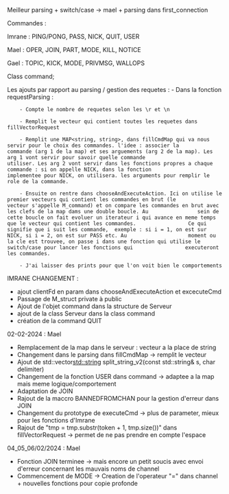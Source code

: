 Meilleur parsing + switch/case -> mael + parsing dans first_connection

Commandes : 

Imrane : PING/PONG, PASS, NICK, QUIT, USER

Mael : OPER, JOIN, PART, MODE, KILL, NOTICE

Gael : TOPIC, KICK, MODE, PRIVMSG, WALLOPS

Class command;




Les ajouts par rapport au parsing / gestion des requetes : 
	- Dans la fonction requestParsing : 
		
		- Compte le nombre de requetes selon les \r et \n
		
		- Remplit le vecteur qui contient toutes les requetes dans fillVectorRequest
		
		- Remplit une MAP<string, string>, dans fillCmdMap qui va nous servir pour le choix des commandes. l'idee : associer la 				commande (arg 1 de la map) et ses arguements (arg 2 de la map). Les arg 1 vont servir pour savoir quelle commande 					utiliser. Les arg 2 vont servir dans les fonctions propres a chaque commande : si on appelle NICK, dans la fonction 				implementee pour NICK, on utilisera. les arguments pour remplir le role de la commande.

		- Ensuite on rentre dans chooseAndExecuteAction. Ici on utilise le premier vecteurs qui contient les commandes en brut (le 						vecteur s'appelle M_command) et on compare les commandes en brut avec les clefs de la map dams une double boucle. Au 				sein de cette boucle on fait evoluer un iterateur i qui avance en meme temps que le vecteur qui contient les commandes. 				Ce qui signifie que i suit les commande,  exemple : si i = 1, on est sur NICK, si i = 2, on est sur PASS etc. Au 					moment ou la cle est trouvee, on passe i dans une fonction qui utilise le switch/case pour lancer les fonctions qui 				executeront les commandes.

		- J'ai laisser des prints pour que l'on voit bien le comportements

IMRANE CHANGEMENT :
- ajout clientFd en param dans chooseAndExecuteAction et excecuteCmd
- Passage de M_struct private à public
- Ajout de l'objet command dans la structure de Serveur
- ajout de la class Serveur dans la class command
- création de la command QUIT



02-02-2024 : Mael

- Remplacement de la map dans le serveur : vecteur a la place de string
- Changement dans le parsing dans fillCmdMap -> remplit le vecteur
- Ajout de std::vector<std::string> split_string_v2(const std::string& s, char delimiter)
- Changement de la fonction USER dans command -> adaptee a la map mais meme logique/comportement
- Adaptation de JOIN
- Rajout de la maccro BANNEDFROMCHAN pour la gestion d'erreur dans JOIN
- Changement du prototype de executeCmd -> plus de parameter, mieux pour les fonctions d'Imrane
- Rajout de "tmp = tmp.substr(token + 1, tmp.size())" dans fillVectorRequest -> permet de ne pas prendre en compte l'espace



04_05_06/02/2024 : Mael

- Fonction JOIN terminee -> mais encore un petit soucis avec envoi d'erreur concernant les mauvais noms de channel
- Commencement de MODE -> Creation de l'operateur "=" dans channel + nouvelles fonctions pour copie profonde